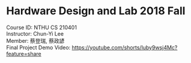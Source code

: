 # Hardware Design and Lab 2018 Fall
Course ID: NTHU CS 210401  
Instructor: Chun-Yi Lee  
Member: 蔡登瑞, 蔡政諺  
Final Project Demo Video: https://youtube.com/shorts/luby9wsj4Mc?feature=share

